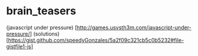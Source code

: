 # brain_teasers
(javascript under pressure) [http://games.usvsth3m.com/javascript-under-pressure/]
(solutions) [https://gist.github.com/speedyGonzales/5a2f09c321cb5c0b5232#file-gistfile1-js]
